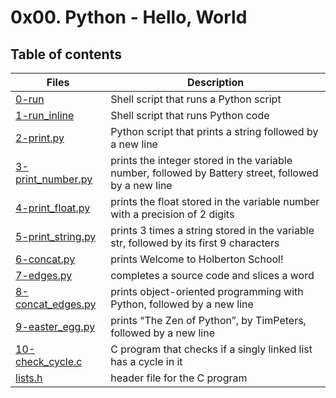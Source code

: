 # 0x00. Python - Hello, World

## Table of contents
Files | Description
----- | -----------
[0-run](./0-run) | Shell script that runs a Python script
[1-run_inline](./1-run_inline) | Shell script that runs Python code
[2-print.py](./2-print.py) | Python script that prints a string followed by a new line
[3-print_number.py](./3-print_number.py) | prints the integer stored in the variable number, followed by Battery street, followed by a new line
[4-print_float.py](./4-print_float.py) | prints the float stored in the variable number with a precision of 2 digits
[5-print_string.py](./5-print_string.py) | prints 3 times a string stored in the variable str, followed by its first 9 characters
[6-concat.py](./6-concat.py) | prints Welcome to Holberton School!
[7-edges.py](./7-edges.py) | completes a source code and slices a word
[8-concat_edges.py](./8-concat_edges.py) | prints object-oriented programming with Python, followed by a new line
[9-easter_egg.py](./9-easter_egg.py) | prints “The Zen of Python”, by TimPeters, followed by a new line
[10-check_cycle.c](./10-check_cycle.c) | C program that checks if a singly linked list has a cycle in it
[lists.h](./lists.h) | header file for the C program
